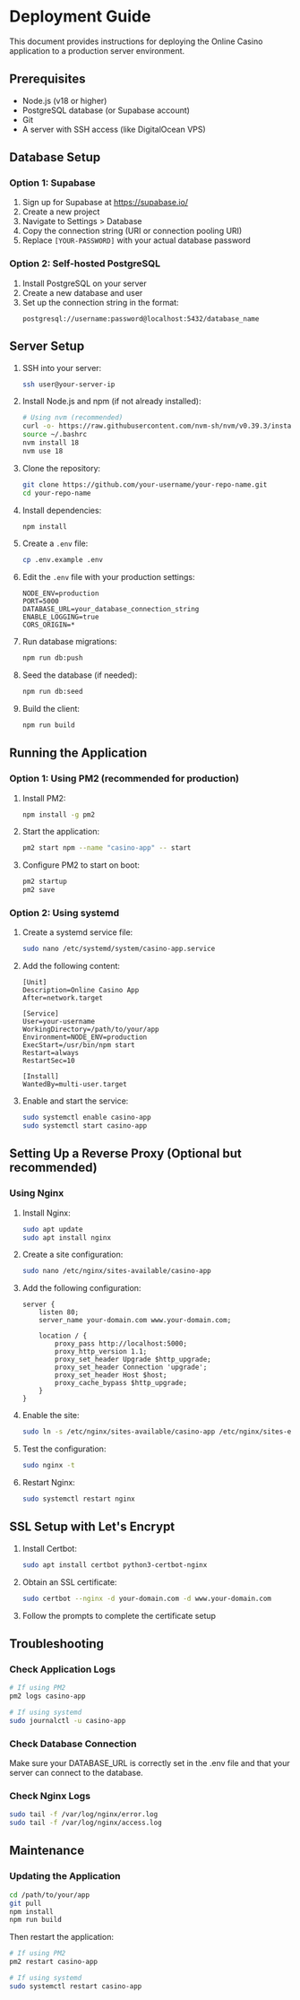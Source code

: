 # Deployment Guide

This document provides instructions for deploying the Online Casino application to a production server environment.

## Prerequisites

- Node.js (v18 or higher)
- PostgreSQL database (or Supabase account)
- Git
- A server with SSH access (like DigitalOcean VPS)

## Database Setup

### Option 1: Supabase

1. Sign up for Supabase at https://supabase.io/
2. Create a new project
3. Navigate to Settings > Database
4. Copy the connection string (URI or connection pooling URI)
5. Replace `[YOUR-PASSWORD]` with your actual database password

### Option 2: Self-hosted PostgreSQL

1. Install PostgreSQL on your server
2. Create a new database and user
3. Set up the connection string in the format:
   ```
   postgresql://username:password@localhost:5432/database_name
   ```

## Server Setup

1. SSH into your server:
   ```bash
   ssh user@your-server-ip
   ```

2. Install Node.js and npm (if not already installed):
   ```bash
   # Using nvm (recommended)
   curl -o- https://raw.githubusercontent.com/nvm-sh/nvm/v0.39.3/install.sh | bash
   source ~/.bashrc
   nvm install 18
   nvm use 18
   ```

3. Clone the repository:
   ```bash
   git clone https://github.com/your-username/your-repo-name.git
   cd your-repo-name
   ```

4. Install dependencies:
   ```bash
   npm install
   ```

5. Create a `.env` file:
   ```bash
   cp .env.example .env
   ```

6. Edit the `.env` file with your production settings:
   ```
   NODE_ENV=production
   PORT=5000
   DATABASE_URL=your_database_connection_string
   ENABLE_LOGGING=true
   CORS_ORIGIN=*
   ```

7. Run database migrations:
   ```bash
   npm run db:push
   ```

8. Seed the database (if needed):
   ```bash
   npm run db:seed
   ```

9. Build the client:
   ```bash
   npm run build
   ```

## Running the Application

### Option 1: Using PM2 (recommended for production)

1. Install PM2:
   ```bash
   npm install -g pm2
   ```

2. Start the application:
   ```bash
   pm2 start npm --name "casino-app" -- start
   ```

3. Configure PM2 to start on boot:
   ```bash
   pm2 startup
   pm2 save
   ```

### Option 2: Using systemd

1. Create a systemd service file:
   ```bash
   sudo nano /etc/systemd/system/casino-app.service
   ```

2. Add the following content:
   ```
   [Unit]
   Description=Online Casino App
   After=network.target

   [Service]
   User=your-username
   WorkingDirectory=/path/to/your/app
   Environment=NODE_ENV=production
   ExecStart=/usr/bin/npm start
   Restart=always
   RestartSec=10

   [Install]
   WantedBy=multi-user.target
   ```

3. Enable and start the service:
   ```bash
   sudo systemctl enable casino-app
   sudo systemctl start casino-app
   ```

## Setting Up a Reverse Proxy (Optional but recommended)

### Using Nginx

1. Install Nginx:
   ```bash
   sudo apt update
   sudo apt install nginx
   ```

2. Create a site configuration:
   ```bash
   sudo nano /etc/nginx/sites-available/casino-app
   ```

3. Add the following configuration:
   ```
   server {
       listen 80;
       server_name your-domain.com www.your-domain.com;

       location / {
           proxy_pass http://localhost:5000;
           proxy_http_version 1.1;
           proxy_set_header Upgrade $http_upgrade;
           proxy_set_header Connection 'upgrade';
           proxy_set_header Host $host;
           proxy_cache_bypass $http_upgrade;
       }
   }
   ```

4. Enable the site:
   ```bash
   sudo ln -s /etc/nginx/sites-available/casino-app /etc/nginx/sites-enabled/
   ```

5. Test the configuration:
   ```bash
   sudo nginx -t
   ```

6. Restart Nginx:
   ```bash
   sudo systemctl restart nginx
   ```

## SSL Setup with Let's Encrypt

1. Install Certbot:
   ```bash
   sudo apt install certbot python3-certbot-nginx
   ```

2. Obtain an SSL certificate:
   ```bash
   sudo certbot --nginx -d your-domain.com -d www.your-domain.com
   ```

3. Follow the prompts to complete the certificate setup

## Troubleshooting

### Check Application Logs
```bash
# If using PM2
pm2 logs casino-app

# If using systemd
sudo journalctl -u casino-app
```

### Check Database Connection
Make sure your DATABASE_URL is correctly set in the .env file and that your server can connect to the database.

### Check Nginx Logs
```bash
sudo tail -f /var/log/nginx/error.log
sudo tail -f /var/log/nginx/access.log
```

## Maintenance

### Updating the Application
```bash
cd /path/to/your/app
git pull
npm install
npm run build
```

Then restart the application:
```bash
# If using PM2
pm2 restart casino-app

# If using systemd
sudo systemctl restart casino-app
```